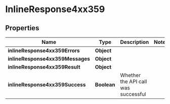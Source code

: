 # InlineResponse4xx359

## Properties
Name | Type | Description | Notes
------------ | ------------- | ------------- | -------------
**inlineResponse4xx359Errors** | **Object** |  | 
**inlineResponse4xx359Messages** | **Object** |  | 
**inlineResponse4xx359Result** | **Object** |  | 
**inlineResponse4xx359Success** | **Boolean** | Whether the API call was successful | 

